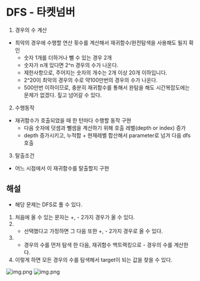 # DFS - 타켓넘버

1. 경우의 수 계산
- 최악의 경우에 수행할 연산 횟수를 계산해서 재귀함수/완전탐색을 사용해도 될지 확인
  - 숫자 1개를 더하거나 뺄 수 있는 경우 2개
  - 숫자가 n개 있다면 2^n 경우의 수가 나온다.
  - 제한사항으로, 주어지는 숫자의 개수는 2개 이상 20개 이하입니다.
  - 2^20이 최악의 경우의 수로 약100만번의 경우의 수가 나온다. 
  - 500만번 이하이므로, 충분히 재귀함수를 통해서 완탐을 해도 시간복잡도에는 문제가 없겠다. 짚고 넘어갈 수 있다.

2. 수행동작
- 재귀함수가 호출되었을 때 한 턴마다 수행할 동작 구현
  - 다음 숫자에 덧셈과 뺄셈을 계산하기 위해 호출 레벨(depth or index) 증가
  - depth 증가시키고, 누적합 + 현재레벨 합산해서 parameter로 넘겨 다음 dfs 호출

3. 탈출조건
- 어느 시점에서 이 재귀함수를 탈출할지 구현


## 해설
- 해당 문제는 DFS로 풀 수 있다. 
1. 처음에 올 수 있는 문자는 +, - 2가지 경우가 올 수 있다. 
2. + 선택했다고 가정하면 그 다음 또한 +, - 2가지 경우로 올 수 있다.
3. +  경우의 수를 먼저 탐색 한 다음, 재귀함수 백트랙킹으로 - 경우의 수를 계산한다.
4. 이렇게 하면 모든 경우의 수를 탐색해서 target이 되는 값을 찾을 수 있다.

![img.png](/level2_타겟넘버_depth.png)
![img.png](/level2_타겟넘버_스택.png)



